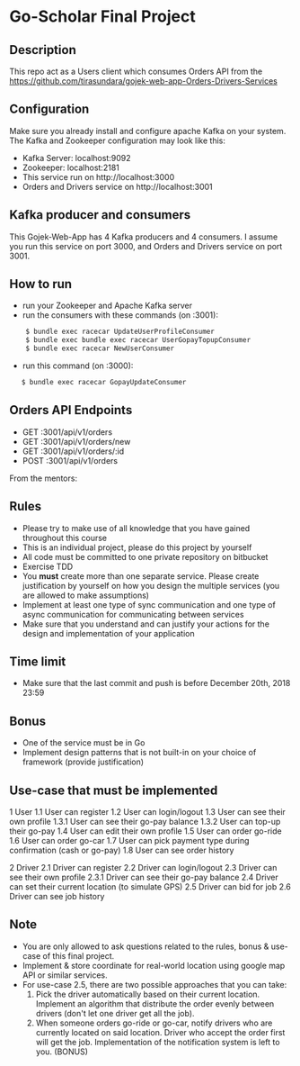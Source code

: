 # Go-Scholar Final Project

## Description
This repo act as a Users client which consumes Orders API from the https://github.com/tirasundara/gojek-web-app-Orders-Drivers-Services

## Configuration
Make sure you already install and configure apache Kafka on your system. The Kafka and Zookeeper configuration may look like this:
- Kafka Server: localhost:9092
- Zookeeper: localhost:2181
- This service run on http://localhost:3000
- Orders and Drivers service on http://localhost:3001

## Kafka producer and consumers
This Gojek-Web-App has 4 Kafka producers and 4 consumers. I assume you run this service on port 3000, and Orders and Drivers service on port 3001.

## How to run
- run your Zookeeper and Apache Kafka server
- run the consumers with these commands (on :3001):
```bash
    $ bundle exec racecar UpdateUserProfileConsumer
    $ bundle exec bundle exec racecar UserGopayTopupConsumer
    $ bundle exec racecar NewUserConsumer
```
- run this command (on :3000):
```bash
   $ bundle exec racecar GopayUpdateConsumer
```

## Orders API Endpoints
- GET :3001/api/v1/orders
- GET :3001/api/v1/orders/new
- GET :3001/api/v1/orders/:id
- POST :3001/api/v1/orders


From the mentors:
## Rules

- Please try to make use of all knowledge that you have gained throughout this course
- This is an individual project, please do this project by yourself
- All code must be committed to one private repository on bitbucket
- Exercise TDD
- You **must** create more than one separate service. Please create justification by yourself on how you design the multiple services (you are allowed to make assumptions)
- Implement at least one type of sync communication and one type of async communication for communicating between services
- Make sure that you understand and can justify your actions for the design and implementation of your application

## Time limit

- Make sure that the last commit and push is before December 20th, 2018 23:59

## Bonus

- One of the service must be in Go
- Implement design patterns that is not built-in on your choice of framework (provide justification)

## Use-case that must be implemented

1 User
  1.1 User can register
  1.2 User can login/logout
  1.3 User can see their own profile
    1.3.1 User can see their go-pay balance
    1.3.2 User can top-up their go-pay
  1.4 User can edit their own profile
  1.5 User can order go-ride
  1.6 User can order go-car
  1.7 User can pick payment type during confirmation (cash or go-pay)
  1.8 User can see order history

2 Driver
  2.1 Driver can register
  2.2 Driver can login/logout
  2.3 Driver can see their own profile
    2.3.1 Driver can see their go-pay balance
  2.4 Driver can set their current location (to simulate GPS)
  2.5 Driver can bid for job
  2.6 Driver can see job history

## Note

- You are only allowed to ask questions related to the rules, bonus & use-case of this final project.
- Implement & store coordinate for real-world location using google map API or similar services.
- For use-case 2.5, there are two possible approaches that you can take:
  1. Pick the driver automatically based on their current location. Implement an algorithm that distribute the order evenly between drivers (don't let one driver get all the job).
  2. When someone orders go-ride or go-car, notify drivers who are currently located on said location. Driver who accept the order first will get the job. Implementation of the notification system is left to you. (BONUS)
